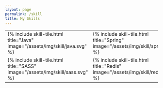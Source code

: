 ```yaml
---
layout: page
permalink: /skill
title: My Skills
---
```


<table>
    <tr>
        <td>
           {% include skill-tile.html title="Java" image="/assets/img/skill/java.svg" %}
        </td>
        <td>
           {% include skill-tile.html title="Spring" image="/assets/img/skill/spring.svg" %}
        </td>
        <td>
           {% include skill-tile.html title="MySQL" image="/assets/img/skill/mysql.svg" %}
        </td>
        <td>
           {% include skill-tile.html title="PostgreSQL" image="/assets/img/skill/postgresql.svg" %}
        </td>
        <td>
           {% include skill-tile.html title="CSS" image="/assets/img/skill/css.svg" %}
        </td>
        <td>
           {% include skill-tile.html title="Jenkins" image="/assets/img/skill/jenkins.svg" %}
        </td>
        <td>
           {% include skill-tile.html title="AWS" image="/assets/img/skill/aws.svg" %}
        </td>
    </tr>
    <tr>
        <td>
           {% include skill-tile.html title="SASS" image="/assets/img/skill/sass.svg" %}
        </td>
        <td>
           {% include skill-tile.html title="Redis" image="/assets/img/skill/redis.svg" %}
        </td>
        <td>
           {% include skill-tile.html title="ReactJS" image="/assets/img/skill/react.svg" %}
        </td>
    </tr>
</table>


















